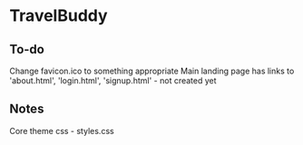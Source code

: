 # TravelBuddy


## To-do
Change favicon.ico to something appropriate
Main landing page has links to 'about.html', 'login.html', 'signup.html' - not created yet

## Notes
Core theme css - styles.css